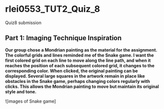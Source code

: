 # rlei0553_TUT2_Quiz_8
Quiz8 submission

## Part 1: Imaging Technique Inspiration
**Our group chose a Mondrian painting as the material for the assignment. The colorful grids and lines reminded me of the Snake game. I want the first colored grid on each line to move along the line path, and when it reaches the position of each subsequent colored grid, it changes to the corresponding color. When clicked, the original painting can be displayed. Several large squares in the artwork remain in place like obstacles in the Snake game, perhaps changing colors regularly with clicks. This allows the Mondrian painting to move but maintain its original style and tone.**

![images of Snake game]